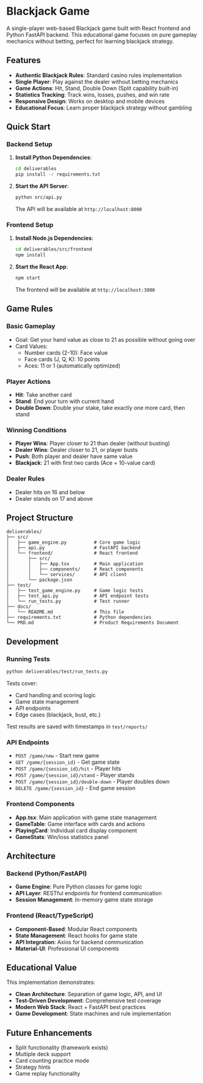 # Blackjack Game

A single-player web-based Blackjack game built with React frontend and Python FastAPI backend. This educational game focuses on pure gameplay mechanics without betting, perfect for learning blackjack strategy.

## Features

- **Authentic Blackjack Rules**: Standard casino rules implementation
- **Single Player**: Play against the dealer without betting mechanics
- **Game Actions**: Hit, Stand, Double Down (Split capability built-in)
- **Statistics Tracking**: Track wins, losses, pushes, and win rate
- **Responsive Design**: Works on desktop and mobile devices
- **Educational Focus**: Learn proper blackjack strategy without gambling

## Quick Start

### Backend Setup

1. **Install Python Dependencies**:
   ```bash
   cd deliverables
   pip install -r requirements.txt
   ```

2. **Start the API Server**:
   ```bash
   python src/api.py
   ```
   The API will be available at `http://localhost:8000`

### Frontend Setup

1. **Install Node.js Dependencies**:
   ```bash
   cd deliverables/src/frontend
   npm install
   ```

2. **Start the React App**:
   ```bash
   npm start
   ```
   The frontend will be available at `http://localhost:3000`

## Game Rules

### Basic Gameplay
- Goal: Get your hand value as close to 21 as possible without going over
- Card Values:
  - Number cards (2-10): Face value
  - Face cards (J, Q, K): 10 points
  - Aces: 11 or 1 (automatically optimized)

### Player Actions
- **Hit**: Take another card
- **Stand**: End your turn with current hand
- **Double Down**: Double your stake, take exactly one more card, then stand

### Winning Conditions
- **Player Wins**: Player closer to 21 than dealer (without busting)
- **Dealer Wins**: Dealer closer to 21, or player busts
- **Push**: Both player and dealer have same value
- **Blackjack**: 21 with first two cards (Ace + 10-value card)

### Dealer Rules
- Dealer hits on 16 and below
- Dealer stands on 17 and above

## Project Structure

```
deliverables/
├── src/
│   ├── game_engine.py          # Core game logic
│   ├── api.py                  # FastAPI backend
│   └── frontend/               # React frontend
│       ├── src/
│       │   ├── App.tsx         # Main application
│       │   ├── components/     # React components
│       │   └── services/       # API client
│       └── package.json
├── test/
│   ├── test_game_engine.py     # Game logic tests
│   ├── test_api.py             # API endpoint tests
│   └── run_tests.py            # Test runner
├── docs/
│   └── README.md               # This file
├── requirements.txt            # Python dependencies
└── PRD.md                      # Product Requirements Document
```

## Development

### Running Tests

```bash
python deliverables/test/run_tests.py
```

Tests cover:
- Card handling and scoring logic
- Game state management
- API endpoints
- Edge cases (blackjack, bust, etc.)

Test results are saved with timestamps in `test/reports/`

### API Endpoints

- `POST /game/new` - Start new game
- `GET /game/{session_id}` - Get game state  
- `POST /game/{session_id}/hit` - Player hits
- `POST /game/{session_id}/stand` - Player stands
- `POST /game/{session_id}/double-down` - Player doubles down
- `DELETE /game/{session_id}` - End game session

### Frontend Components

- **App.tsx**: Main application with game state management
- **GameTable**: Game interface with cards and actions
- **PlayingCard**: Individual card display component
- **GameStats**: Win/loss statistics panel

## Architecture

### Backend (Python/FastAPI)
- **Game Engine**: Pure Python classes for game logic
- **API Layer**: RESTful endpoints for frontend communication
- **Session Management**: In-memory game state storage

### Frontend (React/TypeScript)
- **Component-Based**: Modular React components
- **State Management**: React hooks for game state
- **API Integration**: Axios for backend communication
- **Material-UI**: Professional UI components

## Educational Value

This implementation demonstrates:
- **Clean Architecture**: Separation of game logic, API, and UI
- **Test-Driven Development**: Comprehensive test coverage
- **Modern Web Stack**: React + FastAPI best practices
- **Game Development**: State machines and rule implementation

## Future Enhancements

- Split functionality (framework exists)
- Multiple deck support
- Card counting practice mode
- Strategy hints
- Game replay functionality